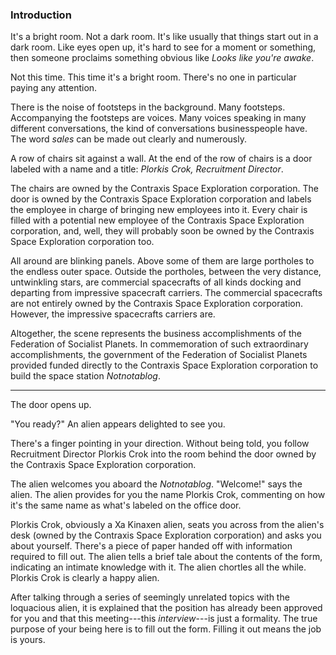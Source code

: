 ### Introduction

It's a bright room. Not a dark room. It's like usually that things start out in a dark room. Like eyes open up, it's hard to see for a moment or something, then someone proclaims something obvious like _Looks like you're awake_.

Not this time. This time it's a bright room. There's no one in particular paying any attention.

There is the noise of footsteps in the background. Many footsteps. Accompanying the footsteps are voices. Many voices speaking in many different conversations, the kind of conversations businesspeople have. The word _sales_ can be made out clearly and numerously.

A row of chairs sit against a wall. At the end of the row of chairs is a door labeled with a name and a title: _Plorkis Crok, Recruitment Director_.

The chairs are owned by the Contraxis Space Exploration corporation. The door is owned by the Contraxis Space Exploration corporation and labels the employee in charge of bringing new employees into it. Every chair is filled with a potential new employee of the Contraxis Space Exploration corporation, and, well, they will probably soon be owned by the Contraxis Space Exploration corporation too.

All around are blinking panels. Above some of them are large portholes to the endless outer space. Outside the portholes, between the very distance, untwinkling stars, are commercial spacecrafts of all kinds docking and departing from impressive spacecraft carriers. The commercial spacecrafts are not entirely owned by the Contraxis Space Exploration corporation. However, the impressive spacecrafts carriers are.

Altogether, the scene represents the business accomplishments of the Federation of Socialist Planets. In commemoration of such extraordinary accomplishments, the government of the Federation of Socialist Planets provided funded directly to the Contraxis Space Exploration corporation to build the space station _Notnotablog_.

<hr>

The door opens up.

"You ready?" An alien appears delighted to see you. 

There's a finger pointing in your direction. Without being told, you follow Recruitment Director Plorkis Crok into the room behind the door owned by the Contraxis Space Exploration corporation.

The alien welcomes you aboard the _Notnotablog_. "Welcome!" says the alien. The alien provides for you the name Plorkis Crok, commenting on how it's the same name as what's labeled on the office door.

Plorkis Crok, obviously a Xa Kinaxen alien, seats you across from the alien's desk (owned by the Contraxis Space Exploration corporation) and asks you about yourself. There's a piece of paper handed off with information required to fill out. The alien tells a brief tale about the contents of the form, indicating an intimate knowledge with it. The alien chortles all the while. Plorkis Crok is clearly a happy alien.

After talking through a series of seemingly unrelated topics with the loquacious alien, it is explained that the position has already been approved for you and that this meeting---this _interview_---is just a formality. The true purpose of your being here is to fill out the form. Filling it out means the job is yours.
